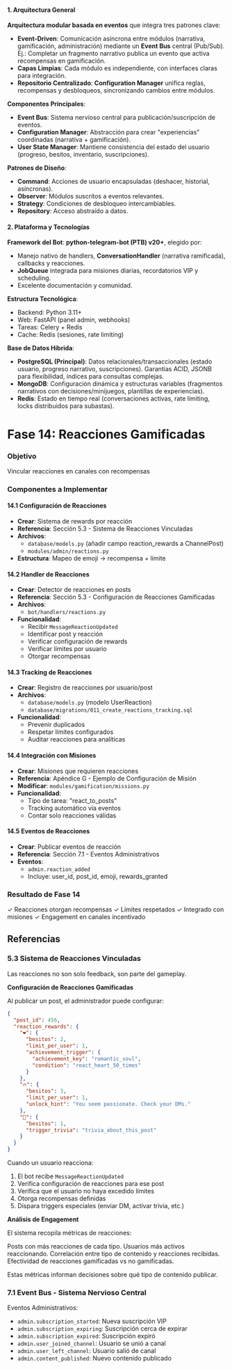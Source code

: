 #### 1. Arquitectura General
**Arquitectura modular basada en eventos** que integra tres patrones clave:
- **Event-Driven**: Comunicación asíncrona entre módulos (narrativa, gamificación, administración) mediante un **Event Bus** central (Pub/Sub). Ej.: Completar un fragmento narrativo publica un evento que activa recompensas en gamificación.
- **Capas Limpias**: Cada módulo es independiente, con interfaces claras para integración.
- **Repositorio Centralizado**: **Configuration Manager** unifica reglas, recompensas y desbloqueos, sincronizando cambios entre módulos.

**Componentes Principales**:
- **Event Bus**: Sistema nervioso central para publicación/suscripción de eventos.
- **Configuration Manager**: Abstracción para crear "experiencias" coordinadas (narrativa + gamificación).
- **User State Manager**: Mantiene consistencia del estado del usuario (progreso, besitos, inventario, suscripciones).

**Patrones de Diseño**:
- **Command**: Acciones de usuario encapsuladas (deshacer, historial, asíncronas).
- **Observer**: Módulos suscritos a eventos relevantes.
- **Strategy**: Condiciones de desbloqueo intercambiables.
- **Repository**: Acceso abstraído a datos.

#### 2. Plataforma y Tecnologías
**Framework del Bot**: **python-telegram-bot (PTB) v20+**, elegido por:
- Manejo nativo de handlers, **ConversationHandler** (narrativa ramificada), callbacks y reacciones.
- **JobQueue** integrada para misiones diarias, recordatorios VIP y scheduling.
- Excelente documentación y comunidad.

**Estructura Tecnológica**:
- Backend: Python 3.11+
- Web: FastAPI (panel admin, webhooks)
- Tareas: Celery + Redis
- Cache: Redis (sesiones, rate limiting)

**Base de Datos Híbrida**:
- **PostgreSQL (Principal)**: Datos relacionales/transaccionales (estado usuario, progreso narrativo, suscripciones). Garantías ACID, JSONB para flexibilidad, índices para consultas complejas.
- **MongoDB**: Configuración dinámica y estructuras variables (fragmentos narrativos con decisiones/minijuegos, plantillas de experiencias).
- **Redis**: Estado en tiempo real (conversaciones activas, rate limiting, locks distribuidos para subastas).

# Fase 14: Reacciones Gamificadas

### Objetivo
Vincular reacciones en canales con recompensas

### Componentes a Implementar

#### 14.1 Configuración de Reacciones
- **Crear**: Sistema de rewards por reacción
- **Referencia**: Sección 5.3 - Sistema de Reacciones Vinculadas
- **Archivos**:
  - `database/models.py` (añadir campo reaction_rewards a ChannelPost)
  - `modules/admin/reactions.py`
- **Estructura**: Mapeo de emoji → recompensa + límite

#### 14.2 Handler de Reacciones
- **Crear**: Detector de reacciones en posts
- **Referencia**: Sección 5.3 - Configuración de Reacciones Gamificadas
- **Archivos**:
  - `bot/handlers/reactions.py`
- **Funcionalidad**:
  - Recibir `MessageReactionUpdated`
  - Identificar post y reacción
  - Verificar configuración de rewards
  - Verificar límites por usuario
  - Otorgar recompensas

#### 14.3 Tracking de Reacciones
- **Crear**: Registro de reacciones por usuario/post
- **Archivos**:
  - `database/models.py` (modelo UserReaction)
  - `database/migrations/011_create_reactions_tracking.sql`
- **Funcionalidad**:
  - Prevenir duplicados
  - Respetar límites configurados
  - Auditar reacciones para analíticas

#### 14.4 Integración con Misiones
- **Crear**: Misiones que requieren reacciones
- **Referencia**: Apéndice G - Ejemplo de Configuración de Misión
- **Modificar**: `modules/gamification/missions.py`
- **Funcionalidad**:
  - Tipo de tarea: "react_to_posts"
  - Tracking automático vía eventos
  - Contar solo reacciones válidas

#### 14.5 Eventos de Reacciones
- **Crear**: Publicar eventos de reacción
- **Referencia**: Sección 7.1 - Eventos Administrativos
- **Eventos**:
  - `admin.reaction_added`
  - Incluye: user_id, post_id, emoji, rewards_granted

### Resultado de Fase 14
✓ Reacciones otorgan recompensas
✓ Límites respetados
✓ Integrado con misiones
✓ Engagement en canales incentivado

## Referencias
### 5.3 Sistema de Reacciones Vinculadas

Las reacciones no son solo feedback, son parte del gameplay.

**Configuración de Reacciones Gamificadas**

Al publicar un post, el administrador puede configurar:

```json
{
  "post_id": 456,
  "reaction_rewards": {
    "❤️": {
      "besitos": 2,
      "limit_per_user": 1,
      "achievement_trigger": {
        "achievement_key": "romantic_soul",
        "condition": "react_heart_50_times"
      }
    },
    "🔥": {
      "besitos": 3,
      "limit_per_user": 1,
      "unlock_hint": "You seem passionate. Check your DMs."
    },
    "🤔": {
      "besitos": 1,
      "trigger_trivia": "trivia_about_this_post"
    }
  }
}
```

Cuando un usuario reacciona:
1. El bot recibe `MessageReactionUpdated`
2. Verifica configuración de reacciones para ese post
3. Verifica que el usuario no haya excedido límites
4. Otorga recompensas definidas
5. Dispara triggers especiales (enviar DM, activar trivia, etc.)

**Análisis de Engagement**

El sistema recopila métricas de reacciones:

Posts con más reacciones de cada tipo.
Usuarios más activos reaccionando.
Correlación entre tipo de contenido y reacciones recibidas.
Efectividad de reacciones gamificadas vs no gamificadas.

Estas métricas informan decisiones sobre qué tipo de contenido publicar.

### 7.1 Event Bus - Sistema Nervioso Central

Eventos Administrativos:
- `admin.subscription_started`: Nueva suscripción VIP
- `admin.subscription_expiring`: Suscripción cerca de expirar
- `admin.subscription_expired`: Suscripción expiró
- `admin.user_joined_channel`: Usuario se unió a canal
- `admin.user_left_channel`: Usuario salió de canal
- `admin.content_published`: Nuevo contenido publicado